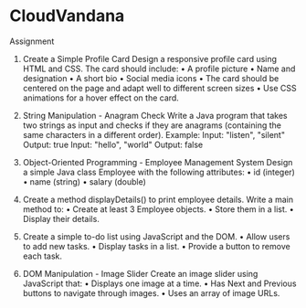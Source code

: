 # CloudVandana

Assignment

1. Create a Simple Profile Card
Design a responsive profile card using HTML and CSS. The card should include:
• A profile picture
• Name and designation
• A short bio
• Social media icons
• The card should be centered on the page and adapt well to different screen sizes
• Use CSS animations for a hover effect on the card.


2. String Manipulation - Anagram Check
Write a Java program that takes two strings as input and checks if they are anagrams
(containing the same characters in a different order).
Example:
Input: "listen", "silent"
Output: true
Input: "hello", "world"
Output: false


3. Object-Oriented Programming - Employee Management System
Design a simple Java class Employee with the following attributes:
• id (integer)
• name (string)
• salary (double)


4. Create a method displayDetails() to print employee details.
Write a main method to:
• Create at least 3 Employee objects.
• Store them in a list.
• Display their details.


5. Create a simple to-do list using JavaScript and the DOM.
• Allow users to add new tasks.
• Display tasks in a list.
• Provide a button to remove each task.


5. DOM Manipulation - Image Slider
Create an image slider using JavaScript that:
• Displays one image at a time.
• Has Next and Previous buttons to navigate through images.
• Uses an array of image URLs.
